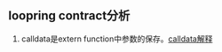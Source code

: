 ## loopring contract分析

1. calldata是extern function中参数的保存。[calldata解释](https://ethereum.stackexchange.com/questions/52989/what-is-calldata?newreg=86831892e7d14c75b0d4d4d945d6bd6c)

